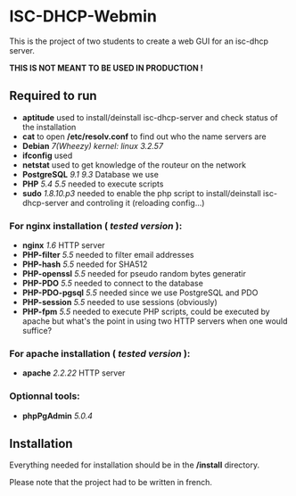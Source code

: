 # ISC-DHCP-Webmin
This is the project of two students to create a web GUI for an isc-dhcp server.

**THIS IS NOT MEANT TO BE USED IN PRODUCTION !**

## Required to run
*  **aptitude** used to install/deinstall isc-dhcp-server and check status of the installation
*  **cat** to open **/etc/resolv.conf** to find out who the name servers are
*  **Debian** _7(Wheezy)_ _kernel: linux 3.2.57_
*  **ifconfig** used
*  **netstat** used to get knowledge of the routeur on the network
*  **PostgreSQL** _9.1 9.3_ Database we use
*  **PHP** _5.4 5.5_ needed to execute scripts
*  **sudo** _1.8.10.p3_ needed to enable the php script to install/deinstall isc-dhcp-server and controling it (reloading config...)

### For **nginx** installation ( _tested version_ ):
*  **nginx** _1.6_ HTTP server
*  **PHP-filter** _5.5_ needed to filter email addresses
*  **PHP-hash** _5.5_ needed for SHA512
*  **PHP-openssl** _5.5_ needed for pseudo random bytes generatir
*  **PHP-PDO** _5.5_ needed to connect to the database
*  **PHP-PDO-pgsql** _5.5_ needed since we use PostgreSQL and PDO
*  **PHP-session** _5.5_ needed to use sessions (obviously)
*  **PHP-fpm** _5.5_ needed to execute PHP scripts, could be executed by apache but what's the point in using two HTTP servers when one would suffice?

### For **apache** installation ( _tested version_ ):
*  **apache** _2.2.22_ HTTP server

### Optionnal tools:
*  **phpPgAdmin** _5.0.4_

## Installation
Everything needed for installation should be in the **/install** directory.


Please note that the project had to be written in french.